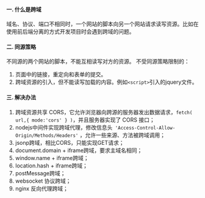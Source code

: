 #### 一.  什么是跨域
域名、协议、端口不相同时，一个网站的脚本向另一个网站请求读写资源。比如在使用前后端分离的方式开发项目时会遇到跨域的问题。
#### 二. 同源策略
不同源的两个网站的脚本，不能互相读写对方的资源。
不受同源策略限制的：
1. 页面中的链接，重定向和表单的提交。
2. 跨域资源的引入，但不能读写加载的内容。例如`<script>`引入的jquery文件。
#### 三. 解决办法
1. 跨域资源共享 CORS，它允许浏览器向跨源的服务器发出数据请求，`fetch( url,{ mode:'cors' } )`，并且服务器实现了 CORS 接口；
2. nodejs中间件实现跨域代理，修改信息头` 'Access-Control-Allow-Origin/Methods/Headers'` ，允许一些来源、方法被跨域调用；
3. jsonp跨域，相比CORS，只能实现GET请求；
4. document.domain + iframe跨域，要求主域名相同；
5. window.name + iframe跨域；
6. location.hash + iframe跨域；
7. postMessage跨域；
8. websocket 协议跨域；
9. nginx 反向代理跨域；